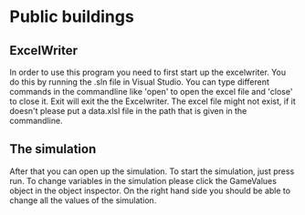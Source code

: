 # Public buildings

## ExcelWriter
In order to use this program you need to first start up the excelwriter. You do this by running the .sln file in Visual Studio. You can type different commands in the commandline like 'open' to open the excel file
and 'close' to close it. Exit will exit the the Excelwriter. The excel file might not exist, if it doesn't please put a data.xlsl file in the path that is given in the commandline.

## The simulation
After that you can open up the simulation. To start the simulation, just press run. To change variables in the simulation please click the GameValues object in the object inspector. On the right hand side you should
be able to change all the values of the simulation.
